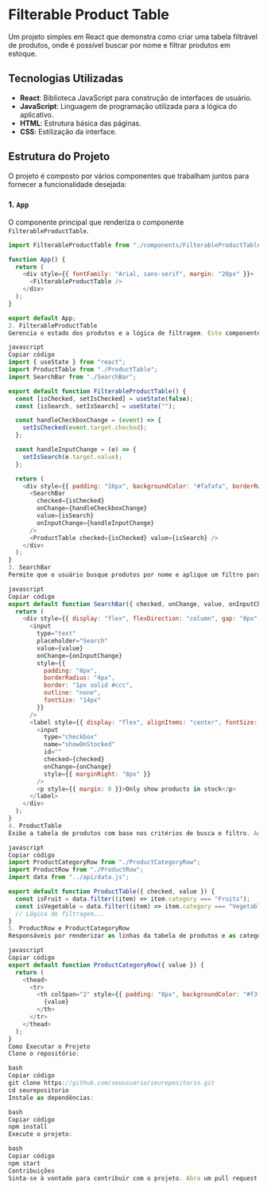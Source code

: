 # Filterable Product Table

Um projeto simples em React que demonstra como criar uma tabela filtrável de produtos, onde é possível buscar por nome e filtrar produtos em estoque.

## Tecnologias Utilizadas

- **React**: Biblioteca JavaScript para construção de interfaces de usuário.
- **JavaScript**: Linguagem de programação utilizada para a lógica do aplicativo.
- **HTML**: Estrutura básica das páginas.
- **CSS**: Estilização da interface.

## Estrutura do Projeto

O projeto é composto por vários componentes que trabalham juntos para fornecer a funcionalidade desejada:

### 1. `App`
O componente principal que renderiza o componente `FilterableProductTable`.

```javascript
import FilterableProductTable from "./components/FilterableProductTable";

function App() {
  return (
    <div style={{ fontFamily: "Arial, sans-serif", margin: "20px" }}>
      <FilterableProductTable />
    </div>
  );
}

export default App;
2. FilterableProductTable
Gerencia o estado dos produtos e a lógica de filtragem. Este componente contém o SearchBar e o ProductTable.

javascript
Copiar código
import { useState } from "react";
import ProductTable from "./ProductTable";
import SearchBar from "./SearchBar";

export default function FilterableProductTable() {
  const [isChecked, setIsChecked] = useState(false);
  const [isSearch, setIsSearch] = useState("");

  const handleCheckboxChange = (event) => {
    setIsChecked(event.target.checked);
  };

  const handleInputChange = (e) => {
    setIsSearch(e.target.value);
  };

  return (
    <div style={{ padding: "16px", backgroundColor: "#fafafa", borderRadius: "8px" }}>
      <SearchBar
        checked={isChecked}
        onChange={handleCheckboxChange}
        value={isSearch}
        onInputChange={handleInputChange}
      />
      <ProductTable checked={isChecked} value={isSearch} />
    </div>
  );
}
3. SearchBar
Permite que o usuário busque produtos por nome e aplique um filtro para mostrar apenas os produtos em estoque.

javascript
Copiar código
export default function SearchBar({ checked, onChange, value, onInputChange }) {
  return (
    <div style={{ display: "flex", flexDirection: "column", gap: "8px", marginBottom: "16px" }}>
      <input
        type="text"
        placeholder="Search"
        value={value}
        onChange={onInputChange}
        style={{
          padding: "8px",
          borderRadius: "4px",
          border: "1px solid #ccc",
          outline: "none",
          fontSize: "14px"
        }}
      />
      <label style={{ display: "flex", alignItems: "center", fontSize: "14px" }}>
        <input
          type="checkbox"
          name="showOnStocked"
          id=""
          checked={checked}
          onChange={onChange}
          style={{ marginRight: "8px" }}
        />
        <p style={{ margin: 0 }}>Only show products in stock</p>
      </label>
    </div>
  );
}
4. ProductTable
Exibe a tabela de produtos com base nos critérios de busca e filtro. Agrupa produtos por categoria (frutas e vegetais) e mostra o nome e preço.

javascript
Copiar código
import ProductCategoryRow from "./ProductCategoryRow";
import ProductRow from "./ProductRow";
import data from "../api/data.js";

export default function ProductTable({ checked, value }) {
  const isFruit = data.filter((item) => item.category === "Fruits");
  const isVegetable = data.filter((item) => item.category === "Vegetables");
  // Lógica de filtragem...
}
5. ProductRow e ProductCategoryRow
Responsáveis por renderizar as linhas da tabela de produtos e as categorias, respectivamente.

javascript
Copiar código
export default function ProductCategoryRow({ value }) {
  return (
    <thead>
      <tr>
        <th colSpan="2" style={{ padding: "8px", backgroundColor: "#f3f3f3", textAlign: "center", fontWeight: "bold", color: "#555" }}>
          {value}
        </th>
      </tr>
    </thead>
  );
}
Como Executar o Projeto
Clone o repositório:

bash
Copiar código
git clone https://github.com/seuusuario/seurepositorio.git
cd seurepositorio
Instale as dependências:

bash
Copiar código
npm install
Execute o projeto:

bash
Copiar código
npm start
Contribuições
Sinta-se à vontade para contribuir com o projeto. Abra um pull request ou um issue para discutir melhorias ou novas funcionalidades.
